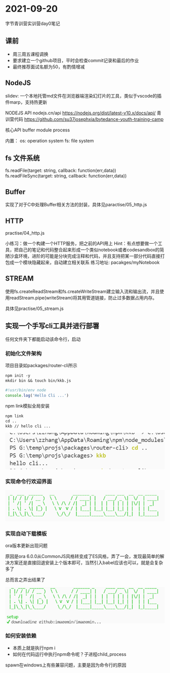 # 2021-09-20

字节青训营实训营day0笔记

## 课前
- 周三周五课程调换
- 要求建立一个github项目，平时会检查commit记录和最后的作业
- 最终推荐面试名额为50，有酌情增减

## NodeJS
slidev: 一个本地托管md文件在浏览器端渲染幻灯片的工具，类似于vscode的插件marp，支持热更新

NODEJS API 
nodejs.cn/api
https://nodejs.org/dist/latest-v10.x/docs/api/
青训营代码
https://github.com/su37josephxia/bytedance-youth-training-camp

核心API 
buffer
module
process

内置：
os: operation system
fs: file system

## fs 文件系统
fs.readFile(target: string, callback: function(err,data))
fs.readFileSync(target: string, callback: function(err,data))

## Buffer
实现了对于C中处理Buffer相关方法的封装，具体见paractise/05_http.js

## HTTP 
practise/04_http.js

小练习：做一个构建一个HTTP服务，把之前的API用上 
Hint：有点想要做一个工具，把自己的笔记和代码整合起来形成一个类似notebook或者codesandbox的简陋沙盒环境，进阶的可能是分块完成注释和代码，并且支持把某一部分代码直接打包成一个模块隐藏起来，自动建立相关联系
练习地址: pacakges/myNotebook

## STREAM
使用fs.createReadStream和fs.createWriteStream建立输入流和输出流，并且使用readStream.pipe(writeStream)将其用管道链接，防止过多数据占用内存。

具体见practise/05_stream.js

## 实现一个手写cli工具并进行部署

任何文件夹下都能启动该命令行，启动

### 初始化文件架构

项目目录如packages/router-cli所示

```
npm init -y
mkdir bin && touch bin/kkb.js
```

```js
#!usr/bin/env node
console.log('Hello Cli ...')
```

npm link模拟全局安装

```
npm link
cd ..
kkb // hello cli ...
```

![](./images/res01.png)

### 实现命令行欢迎界面

![](./images/res02.png)

### 实现自动下载模板

ora版本更新出现问题

原因是ora 6.0.0从CommonJS风格转变成了ES风格，弄了一会，发现最简单的解决方案还是直接回退安装上个版本即可，当然引入babel应该也可以，就是会复杂多了

总而言之弄出结果了

![](./images/res03.png)

### 如何安装依赖

- 本质上就是执行npm i
- 如何在代码运行中执行npm命令呢？子进程child_process

spawn在windows上有些兼容问题，主要是因为命令行的原因

